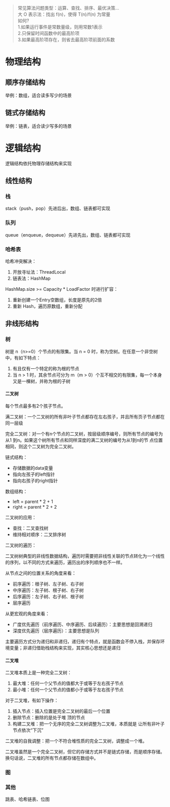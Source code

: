 >常见算法问题类型：运算、查找、排序、最优决策...  
大 O 表示法：找出 f(n)，使得 T(n)/f(n) 为常量  
如何?     
1.如果运行事件是常数量级，则用常数1表示  
2.只保留时间函数中的最高阶项  
3.如果最高阶项存在，则省去最高阶项前面的系数
# 物理结构
## 顺序存储结构
举例：数组，适合读多写少的场景
## 链式存储结构
举例：链表，适合读少写多的场景
# 逻辑结构
逻辑结构依托物理存储结构来实现
## 线性结构
### 栈
stack（push，pop）先进后出，数组、链表都可实现
### 队列
queue（enqueue，dequeue）先进先出，数组、链表都可实现
### 哈希表
哈希冲突解决：
1. 开放寻址法：ThreadLocal
2. 链表法：HashMap

HashMap.size >= Capacity * LoadFactor 时进行扩容：
1. 重新创建一个Entry空数组，长度是原先的2倍
2. 重新 Hash，遍历原数组，重新分配
## 非线形结构
### 树
树是 n（n>=0）个节点的有限集。当 n = 0 时，称为空树。在任意一个非空树中，有如下特点：
1. 有且仅有一个特定的称为根的节点
2. 当 n > 1 时，其余节点可分为 m（m > 0）个互不相交的有限集，每一个本身又是一棵树，并称为根的子树
#### **二叉树**
每个节点最多有2个孩子节点。

满二叉树：一个二叉树的所有非叶子节点都存在左右孩子，并且所有页子节点都在同一层级

完全二叉树：对一个有n个节点的二叉树，按层级顺序编号，则所有节点的编号为从1 到n。如果这个树所有节点和同样深度的满二叉树的编号为从1到n的节 点位置相同，则这个二叉树为完全二叉树。

链式结构：
- 存储数据的data变量
- 指向左孩子的left指针
- 指向右孩子的right指针

数组结构：
- left = parent * 2 + 1
- right = parent * 2 + 2

二叉树的应用：
- 查找：二叉查找树
- 维持相对顺序：二叉排序树

二叉树的遍历：

二叉树树典型的非线性数据结构，遍历时需要把非线性关联的节点转化为一个线性的序列，以不同的方式来遍历，遍历出的序列顺序也不一样。

从节点之间的位置关系的角度来看：
- 前序遍历：根子树、左子树、右子树
- 中序遍历：左子树、根子树、右子树
- 后序遍历：左子树、右子树、根子树
- 层序遍历

从更宏观的角度来看：
- 广度优先遍历（前序遍历、中序遍历、后续遍历）：主要思想是回溯递归
- 深度优先遍历（层序遍历）：主要思想是队列

主要遍历方式分为递归和非递归，递归有个特点，就是函数会不停入栈，并保存环境变量；非递归借助栈结构来实现，其实核心思想还是递归
#### **二叉堆**
二叉堆本质上是一种完全二叉树：
1. 最大堆：任何一个父节点的值都大于或等于左右孩子节点
2. 最小堆：任何一个父节点的值都小于或等于左右孩子节点

对于二叉堆，有如下操作：
1. 插入节点：插入位置是完全二叉树的最后一个位置
2. 删除节点：删除的是处于堆 顶的节点
3. 构建二叉堆：把一个无序的完全二叉树调整为二叉堆，本质就是
让所有非叶子节点依次“下沉”

二叉堆的自我调整：把一个不符合堆性质的完全二叉树，调整成一个堆。

二叉堆虽然是一个完全二叉树，但它的存储方式并不是链式存储，而是顺序存储。换句话说，二叉堆的所有节点都存储在数组中。

### 图
### 其他
跳表、哈希链表、位图